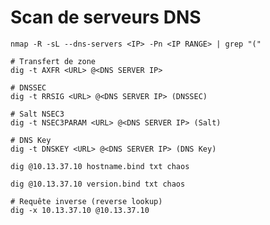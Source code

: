 # Scan de serveurs DNS
`nmap -R -sL --dns-servers <IP> -Pn <IP RANGE> | grep "("`
  
```
# Transfert de zone
dig -t AXFR <URL> @<DNS SERVER IP>

# DNSSEC
dig -t RRSIG <URL> @<DNS SERVER IP> (DNSSEC)

# Salt NSEC3
dig -t NSEC3PARAM <URL> @<DNS SERVER IP> (Salt)

# DNS Key
dig -t DNSKEY <URL> @<DNS SERVER IP> (DNS Key)

dig @10.13.37.10 hostname.bind txt chaos

dig @10.13.37.10 version.bind txt chaos

# Requête inverse (reverse lookup)
dig -x 10.13.37.10 @10.13.37.10
```
